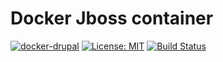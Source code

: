 # Docker Jboss container


[![docker-drupal](https://img.shields.io/badge/spy86-jboss-blue.svg)](https://cloud.docker.com/repository/docker/spy86/jboss) [![License: MIT](https://img.shields.io/badge/License-MIT-yellow.svg)](https://opensource.org/licenses/MIT) [![Build Status](https://dev.azure.com/DevOpsSysOps/Docker/_apis/build/status/Build-docker-jboss)](https://dev.azure.com/DevOpsSysOps/Docker/_build/latest?definitionId=14)
